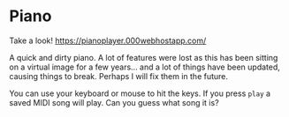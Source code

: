 # Piano

Take a look! https://pianoplayer.000webhostapp.com/

A quick and dirty piano. A lot of features were lost as this has been sitting on a virtual image for a few years... and a lot of things have been updated, causing things to break. Perhaps I will fix them in the future.

You can use your keyboard or mouse to hit the keys. If you press `play` a saved MIDI song will play. Can you guess what song it is?
